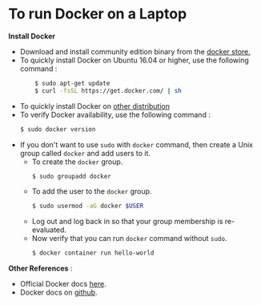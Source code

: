 # To run Docker on a Laptop

__Install Docker__
* Download and install community edition binary from the [docker store.](https://store.docker.com/search?offering=community&type=edition)
* To quickly install Docker on Ubuntu 16.04 or higher, use the following command :
    ```sh
        $ sudo apt-get update
        $ curl -fsSL https://get.docker.com/ | sh
    ```
* To quickly install Docker on [other distribution](https://docs.docker.com/engine/installation/)
* To verify Docker availability, use the following command : 
    ```sh
    $ sudo docker version
    ```
* If you don't want to use `sudo` with `docker` command, then create a Unix group called `docker` and add users to it.
    * To create the `docker` group.
        ```sh
        $ sudo groupadd docker    
        ```
    * To add the user to the `docker` group.
        ```sh
        $ sudo usermod -aG docker $USER
        ```
    * Log out and log back in so that your group membership is re-evaluated.
    * Now verify that you can run `docker` command without `sudo`.
        ```sh
        $ docker container run hello-world
        ```
__Other References__ :
* Official Docker docs [here](https://docs.docker.com/).
* Docker docs on [github](https://github.com/docker/docker.github.io).